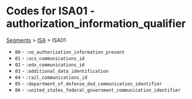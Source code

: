 # Codes for ISA01 - authorization_information_qualifier
[Segments](../segments.md) > [ISA](../segments/ISA.md) > ISA01
* `00` - `:no_authorization_information_present`
* `01` - `:ucs_communications_id`
* `02` - `:edx_communications_id`
* `03` - `:additional_data_identification`
* `04` - `:rail_communications_id`
* `05` - `:department_of_defense_dod_communication_identifier`
* `06` - `:united_states_federal_government_communication_identifier`

